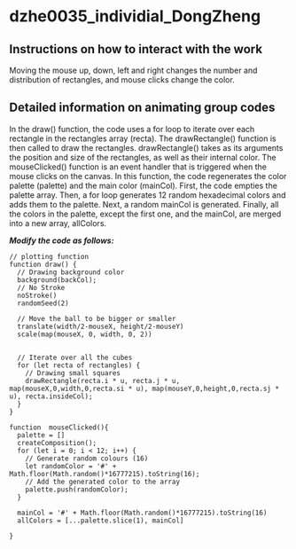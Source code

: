 # dzhe0035_individial_DongZheng
## Instructions on how to interact with the work
Moving the mouse up, down, left and right changes the number and distribution of rectangles, and mouse clicks change the color.

## Detailed information on animating group codes
In the draw() function, the code uses a for loop to iterate over each rectangle in the rectangles array (recta). The drawRectangle() function is then called to draw the rectangles. drawRectangle() takes as its arguments the position and size of the rectangles, as well as their internal color.
The mouseClicked() function is an event handler that is triggered when the mouse clicks on the canvas. In this function, the code regenerates the color palette (palette) and the main color (mainCol). First, the code empties the palette array. Then, a for loop generates 12 random hexadecimal colors and adds them to the palette. Next, a random mainCol is generated. Finally, all the colors in the palette, except the first one, and the mainCol, are merged into a new array, allColors.

**_Modify the code as follows:_**

```
// plotting function
function draw() {
  // Drawing background color
  background(backCol);
  // No Stroke
  noStroke()
  randomSeed(2)
  
  // Move the ball to be bigger or smaller
  translate(width/2-mouseX, height/2-mouseY)
  scale(map(mouseX, 0, width, 0, 2))


  // Iterate over all the cubes
  for (let recta of rectangles) {
    // Drawing small squares    
    drawRectangle(recta.i * u, recta.j * u, map(mouseX,0,width,0,recta.si * u), map(mouseY,0,height,0,recta.sj * u), recta.insideCol);
  }
}
```

```
function  mouseClicked(){
  palette = []
  createComposition();
  for (let i = 0; i < 12; i++) {
    // Generate random colours (16)
    let randomColor = '#' + Math.floor(Math.random()*16777215).toString(16);
    // Add the generated color to the array
    palette.push(randomColor); 
  }
  
  mainCol = '#' + Math.floor(Math.random()*16777215).toString(16)
  allColors = [...palette.slice(1), mainCol]

}
```
